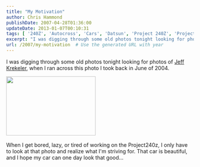 ```yaml
---
title: "My Motivation"
author: Chris Hammond
publishDate: 2007-04-28T01:36:00
updateDate: 2013-01-07T00:10:31
tags: [ '240Z', 'Autocross', 'Cars', 'Datsun', 'Project 240Z', 'Project240z', 'Project240Zcom' ]
excerpt: "I was digging through some old photos tonight looking for photos of Jeff Krekeler, when I ran across this photo I took back in June of 2004.  &nbsp; When I get bored, lazy, or tired of working on the Project240z, I only have to look at that photo and realize what I'm striving for. That car is beautiful, and&nbsp;I hope my car can one day look that..."
url: /2007/my-motivation  # Use the generated URL with year
---
```

<P>I was digging through some old photos tonight looking for photos of <A href="https://www.flickr.com/photos/chammond/475212637/">Jeff Krekeler</A>, when I ran across this photo I took back in June of 2004. </P> <P><A href="https://www.flickr.com/photos/chammond/475215675/"><IMG height=159 alt="" src="https://farm1.static.flickr.com/220/475215675_9714ae505d_m.jpg" width=240></A>&nbsp;</P> <P>When I get bored, lazy, or tired of working on the Project240z, I only have to look at that photo and realize what I'm striving for. That car is beautiful, and&nbsp;I hope my car can one day look that good...</P>
